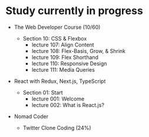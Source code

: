 # Study currently in progress

  - The Web Developer Course (10/60)
    - Section 10: CSS & Flexbox
      - lecture 107: Align Content
      - lecture 108: Flex-Basis, Grow, & Shrink
      - lecture 109: Flex Shorthand
      - lecture 110: Responsive Design
      - lecture 111: Media Queries

  - React with Redux, Next.js, TypeScript
    - Section 01: Start
      - lecture 001: Welcome
      - lecture 002: What is React.js?

  - Nomad Coder
    - Twitter Clone Coding (24%)
